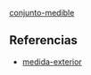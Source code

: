 [conjunto-medible](pdf/conjunto-medible.pdf)

## Referencias
- [medida-exterior](./medida-exterior.md)
